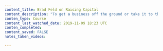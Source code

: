 ```yaml
---
content_title: Brad Feld on Raising Capital
content_description: "To get a business off the ground or take it to the next level, entrepreneurs often need extra cash. Venture financing, where money is raised from venture capital firms or individual investors as opposed to a public institution like a bank, is a popular avenue. But how do you decide if financing makes sense for your business? How much money do you need? And who do you ask? Brad Feld is an investor who has overseen thousands of rounds of venture financing, enabling companies like Zynga, MakerBot, and Fitbit to grow from startups to established enterprises. In this course, he walks you through the process of evaluating, finding, and securing funding for your business. Learn about the different stages of financing, the many types of investors, and different avenues of funding: traditional convertible debt and equity and newer practices such as crowdfunding and pre-sales. Brad helps you zero in on a solution that's right for your business and develop a mindset for success."
conten_type: Course
content_last_watched_date: 2019-11-09 18:23 UTC
conten_completed: 
content_saved: FALSE
notes_taken_videos:

---
```

